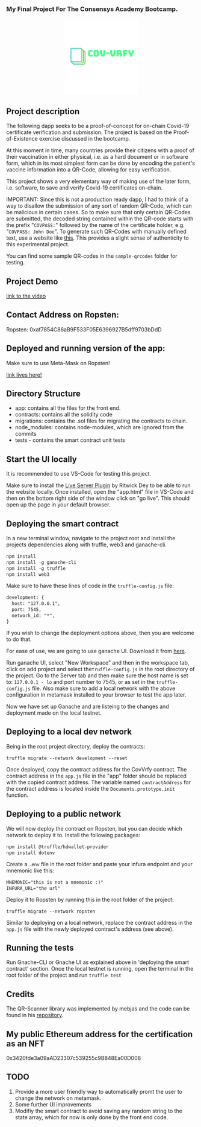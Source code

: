 ### My Final Project For The Consensys Academy Bootcamp.




<p align="center">
  <img  src="/app/assets/covlogo.png">
</p>


## Project description

The following dapp seeks to be a proof-of-concept for on-chain Covid-19 certificate verification and submission. The project is based on the Proof-of-Existence exercise discussed in the bootcamp.

At this moment in time, many countries provide their citizens with a proof of their vaccination in either physical, i.e. as a hard document or in software form, which in its most simplest form can be done by encoding the patient's vaccine information into a QR-Code, allowing for easy verification. 

This project shows a very elementary way of making use of the later form, i.e. software, to save and verify Covid-19 certificates on-chain.


IMPORTANT: Since this is not a production ready dapp, I had to think of a way to disallow the submission of any sort of random QR-Code, which can be malicious in certain cases. So to make sure that only certain QR-Codes are submitted, the decoded string contained within the QR-code starts with the prefix "`COVPASS:`" followed by the name of the certificate holder, e.g. "`COVPASS: John Doe`". To generate such QR-Codes with manually defined text, use a website like [this](https://goqr.me/). This provides a slight sense of authenticity to this experimental project. 

You can find some sample QR-codes in the `sample-qrcodes` folder for testing.


## Project Demo

[link to the video](https://youtu.be/JNayirqWSlk)
## Contact Address on Ropsten:

Ropsten: 0xaf7854C86aB9F533F05E6396927B5dff9703bDdD
## Deployed and running version of the app:
Make sure to use Meta-Mask on Ropsten!

[link lives here!](https://yousafe007.github.io/blockchain-developer-bootcamp-final-project/app/app.html)

## Directory Structure


- app: contains all the files for the front end.
- contracts: contains all the solidity code
- migrations: contains the .sol files for migrating the contracts to chain.
- node_modules: contains node-modules, which are ignored from the commits
- tests - contains the smart contract unit tests 

## Start the UI locally

It is recommended to use VS-Code for testing this project.

Make sure to install the [Live Server Plugin](https://marketplace.visualstudio.com/items?itemName=ritwickdey.LiveServer) by Ritwick Dey to be able to run the website locally. Once installed, open the "app.html" file in VS-Code and then on the bottom right side of the window click on "go live". This should open up the page in your default browser.


## Deploying the smart contract

In a new terminal window, navigate to the project root and install the projects dependencies along with truffle, web3 and ganache-cli.

```
npm install
npm install -g ganache-cli
npm install -g truffle
npm install web3
```


Make sure to have these lines of code in the `truffle-config.js` file:
```
development: {
  host: "127.0.0.1",
  port: 7545,
  network_id: "*",
}
```
If you wish to change the deployment options above, then you are welcome to do that.

For ease of use, we are going to use ganache UI. Download it from [here](https://www.trufflesuite.com/ganache).

Run ganache UI, select "New Workspace" and then in the workspace tab, click on add project and select the`truffle-config.js` in the root directory of the project. Go to the Server tab and then make sure the host name is set to: `127.0.0.1 - lo` and port number to 7545, or as set in the `truffle-config.js` file. Also make sure to add a local network with the above configuration in metamask installed to your browser to test the app later.

Now we have set up Ganache and are listeing to the changes and deployment made on the local testnet.


## Deploying to a local dev network

Being in the root project directory, deploy the contracts:

```
truffle migrate --network development --reset
```
Once deployed, copy the contract address for the CovVrfy contract. The contract address in the `app.js` file in the "app" folder should be replaced with the copied contract address. The variable named `contractAddress` for the contract address is located inside the `Documents.prototype.init` function.


## Deploying to a public network

We will now deploy the contract on Ropsten, but you can decide which network to deploy it to.
Install the following packages:
```
npm install @truffle/hdwallet-provider
npm install dotenv
```

Create a `.env` file in the root folder and paste your infura endpoint and your mnemonic like this:

```
MNEMONIC="this is not a mnemonic :)"
INFURA_URL="the url"
```

<!-- 

Paste this code into your `truffle-config.js` file:
```
const HDWalletProvider = require('@truffle/hdwallet-provider');
const dotenv = require('dotenv');
dotenv.config();
const mnemonic = process.env.MNEMONIC;
```

Make sure to add the ropsten network settings in the `truffle-config.js` file:

```
ropsten: {
    provider: () => new HDWalletProvider(mnemonic, process.env.INFURA_URL),
    network_id: "3",
    gas: 5500000
}

``` -->

Deploy it to Ropsten by running this in the root folder of the project:

```
truffle migrate --network ropsten   
```

Similar to deploying on a local network, replace the contract address in the `app.js` file with the newly deployed contract's address (see above).
## Running the tests

Run Gnache-CLI or Gnache UI as explained above in 'deploying the smart contract' section. Once the local testnet is running, open the terminal in the root folder of the project and run `truffle test`

## Credits
The QR-Scanner library was implemented by mebjas and the code can be found in his [repository](https://github.com/mebjas/html5-qrcode).

## My public Ethereum address for the certification as an NFT
0x3420fde3a09aAD23307c539255c9B848Ea00D008

## TODO
1. Provide a more user friendly way to automatically promt the user to change the network on metamask.
2. Some further UI improvements
3. Modifiy the smart contract to avoid saving any random string to the state array, which for now is only done by the front end code.
